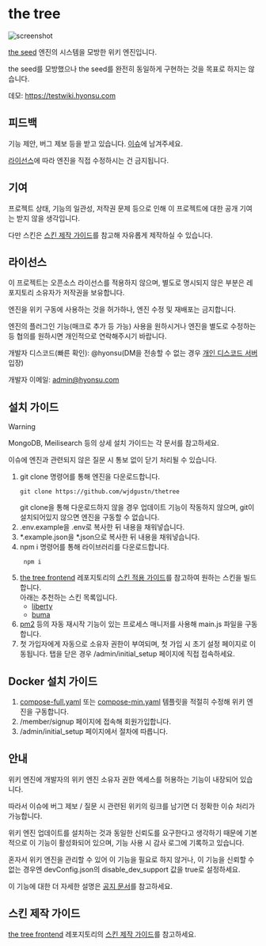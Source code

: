 # the tree
![screenshot](https://github.com/wjdgustn/thetree/blob/master/.github/assets/screenshot.png?raw=true)

[the seed](https://theseed.io) 엔진의 시스템을 모방한 위키 엔진입니다.

the seed를 모방했으나 the seed를 완전히 동일하게 구현하는 것을 목표로 하지는 않습니다.

데모: https://testwiki.hyonsu.com

## 피드백
기능 제안, 버그 제보 등을 받고 있습니다. [이슈](https://github.com/wjdgustn/thetree/issues)에 남겨주세요.

[라이선스](#라이선스)에 따라 엔진을 직접 수정하시는 건 금지됩니다.

## 기여
프로젝트 상태, 기능의 일관성, 저작권 문제 등으로 인해 이 프로젝트에 대한 공개 기여는 받지 않을 생각입니다.

다만 스킨은 [스킨 제작 가이드](https://github.com/wjdgustn/thetree-frontend#스킨-제작-가이드)를 참고해 자유롭게 제작하실 수 있습니다.

## 라이선스
이 프로젝트는 오픈소스 라이선스를 적용하지 않으며, 별도로 명시되지 않은 부분은 레포지토리 소유자가 저작권을 보유합니다.

엔진을 위키 구동에 사용하는 것을 허가하나, 엔진 수정 및 재배포는 금지합니다.

엔진의 플러그인 기능(매크로 추가 등 가능) 사용을 원하시거나 엔진을 별도로 수정하는 등 협의를 원하시면 개인적으로 연락해주시기 바랍니다.

개발자 디스코드(빠른 확인): @hyonsu(DM을 전송할 수 없는 경우 [개인 디스코드 서버](https://discord.gg/z7pk8pWhD7) 입장)

개발자 이메일: admin@hyonsu.com

## 설치 가이드
> [!WARNING]
> MongoDB, Meilisearch 등의 상세 설치 가이드는 각 문서를 참고하세요.
> 
> 이슈에 엔진과 관련되지 않은 질문 시 통보 없이 닫기 처리될 수 있습니다.
1. git clone 명령어를 통해 엔진을 다운로드합니다.
   ```shell
   git clone https://github.com/wjdgustn/thetree
   ```
   git clone을 통해 다운로드하지 않을 경우 업데이트 기능이 작동하지 않으며, git이 설치되어있지 않으면 엔진을 구동할 수 없습니다.
1. .env.example을 .env로 복사한 뒤 내용을 채워넣습니다.
1. *.example.json을 *.json으로 복사한 뒤 내용을 채워넣습니다.
1. npm i 명령어를 통해 라이브러리를 다운로드합니다.
   ```shell
    npm i
   ```
1. [the tree frontend](https://github.com/wjdgustn/thetree-frontend) 레포지토리의 [스킨 적용 가이드]((https://github.com/wjdgustn/thetree-frontend#스킨-적용-가이드))를 참고하여 원하는 스킨을 빌드합니다.
   <br>아래는 추천하는 스킨 목록입니다.
   - [liberty](https://github.com/wjdgustn/thetree-skin-liberty)
   - [buma](https://github.com/wjdgustn/thetree-skin-buma)
1. [pm2](https://www.npmjs.com/package/pm2) 등의 자동 재시작 기능이 있는 프로세스 매니저를 사용해 main.js 파일을 구동합니다.
1. 첫 가입자에게 자동으로 소유자 권한이 부여되며, 첫 가입 시 초기 설정 페이지로 이동됩니다.
   탭을 닫은 경우 /admin/initial_setup 페이지에 직접 접속하세요.

## Docker 설치 가이드
1. [compose-full.yaml](https://github.com/wjdgustn/thetree/blob/master/.github/assets/compose-full.yaml?raw=true) 또는 [compose-min.yaml](https://github.com/wjdgustn/thetree/blob/master/.github/assets/compose-min.yaml?raw=true) 템플릿을 적절히 수정해 위키 엔진을 구동합니다.
1. /member/signup 페이지에 접속해 회원가입합니다.
1. /admin/initial_setup 페이지에서 절차에 따릅니다.

## 안내
위키 엔진에 개발자의 위키 엔진 소유자 권한 엑세스를 허용하는 기능이 내장되어 있습니다.

따라서 이슈에 버그 제보 / 질문 시 관련된 위키의 링크를 남기면 더 정확한 이슈 처리가 가능합니다.

위키 엔진 업데이트를 설치하는 것과 동일한 신뢰도를 요구한다고 생각하기 때문에 기본적으로 이 기능이 활성화되어 있으며, 기능 사용 시 감사 로그에 기록하고 있습니다.

혼자서 위키 엔진을 관리할 수 있어 이 기능을 필요로 하지 않거나, 이 기능을 신뢰할 수 없는 경우엔 devConfig.json의 disable_dev_support 값을 true로 설정하세요.

이 기능에 대한 더 자세한 설명은 [공지 문서](https://hyonsu.notion.site/the-tree-1e8862961d0d80e5b9fceb4c1ba0d7b9)를 참고하세요.

## 스킨 제작 가이드
[the tree frontend](https://github.com/wjdgustn/thetree-frontend) 레포지토리의 [스킨 제작 가이드](https://github.com/wjdgustn/thetree-frontend#스킨-제작-가이드)를 참고하세요.